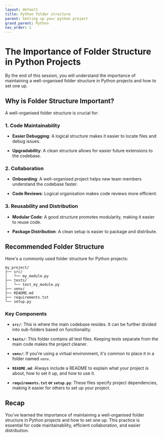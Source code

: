 ```yaml
---
layout: default
title: Python folder structure
parent: Setting up your python project
grand_parent: Python
nav_order: 1
---
```


# The Importance of Folder Structure in Python Projects

By the end of this session, you will understand the importance of maintaining a well-organised folder structure in Python projects and how to set one up.

## Why is Folder Structure Important?

A well-organised folder structure is crucial for:

### 1. Code Maintainability

- **Easier Debugging**: A logical structure makes it easier to locate files and debug issues.
  
- **Upgradability**: A clean structure allows for easier future extensions to the codebase.

### 2. Collaboration

- **Onboarding**: A well-organised project helps new team members understand the codebase faster.
  
- **Code Reviews**: Logical organisation makes code reviews more efficient.

### 3. Reusability and Distribution

- **Modular Code**: A good structure promotes modularity, making it easier to reuse code.
  
- **Package Distribution**: A clean setup is easier to package and distribute.

## Recommended Folder Structure

Here's a commonly used folder structure for Python projects:

```
my_project/
├── src/
│   └── my_module.py
├── tests/
│   └── test_my_module.py
├── venv/
├── README.md
├── requirements.txt
└── setup.py
```

### Key Components

- **`src/`**: This is where the main codebase resides. It can be further divided into sub-folders based on functionality.

- **`tests/`**: This folder contains all test files. Keeping tests separate from the main code makes the project cleaner.

- **`venv/`**: If you're using a virtual environment, it's common to place it in a folder named `venv`.

- **`README.md`**: Always include a README to explain what your project is about, how to set it up, and how to use it.

- **`requirements.txt` or `setup.py`**: These files specify project dependencies, making it easier for others to set up your project.

## Recap

You've learned the importance of maintaining a well-organised folder structure in Python projects and how to set one up. This practice is essential for code maintainability, efficient collaboration, and easier distribution.
